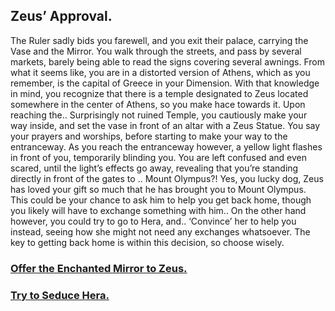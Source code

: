 ## Zeus’ Approval.

The Ruler sadly bids you farewell, and you exit their palace, carrying the Vase and the Mirror. You walk through the streets, and pass by several markets, barely being able to read the signs covering several awnings. From what it seems like, you are in a distorted version of Athens, which as you remember, is the capital of Greece in your Dimension. With that knowledge in mind, you recognize that there is a temple designated to Zeus located somewhere in the center of Athens, so you make hace towards it. Upon reaching the.. Surprisingly not ruined Temple, you cautiously make your way inside, and set the vase in front of an altar with a Zeus Statue. You say your prayers and worships, before starting to make your way to the entranceway. As you reach the entranceway however, a yellow light flashes in front of you, temporarily blinding you. You are left confused and even scared, until the light’s effects go away, revealing that you’re standing directly in front of the gates to .. Mount Olympus?! Yes, you lucky dog, Zeus has loved your gift so much that he has brought you to Mount Olympus. This could be your chance to ask him to help you get back home, though you likely will have to exchange something with him.. On the other hand however, you could try to go to Hera, and.. ‘Convince’ her to help you instead, seeing how she might not need any exchanges whatsoever. The key to getting back home is within this decision, so choose wisely.

### [Offer the Enchanted Mirror to Zeus.](olympus-assistance-end.md)
### [Try to Seduce Hera.](tartarus-banishment-end.md)
